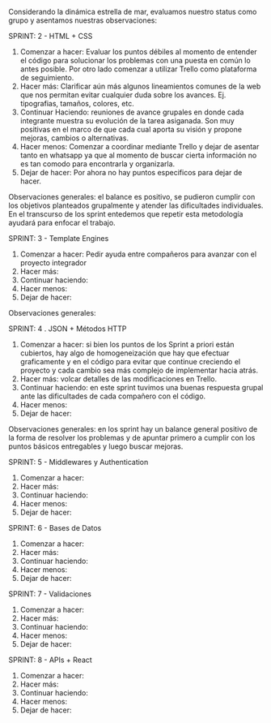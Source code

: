Considerando la dinámica estrella de mar, evaluamos nuestro status como grupo y asentamos nuestras observaciones:

SPRINT: 2 - HTML + CSS
1. Comenzar a hacer: Evaluar los puntos débiles al momento de entender el código para solucionar los problemas con una puesta en común lo antes posible. Por otro lado comenzar a utilizar Trello como plataforma de seguimiento.
2. Hacer más: Clarificar aún más algunos lineamientos comunes de la web que nos permitan evitar cualquier duda sobre los avances. Ej. tipografias, tamaños, colores, etc.
3. Continuar Haciendo: reuniones de avance grupales en donde cada integrante muestra su evolución de la tarea asiganada. Son muy positivas en el marco de que cada cual aporta su visión y propone mejoras, cambios o alternativas.
4. Hacer menos: Comenzar a coordinar mediante Trello y dejar de asentar tanto en whatsapp ya que al momento de buscar cierta información no es tan comodo para encontrarla y organizarla.
5. Dejar de hacer: Por ahora no hay puntos especificos para dejar de hacer.

Observaciones generales: el balance es positivo, se pudieron cumplir con los objetivos planteados grupalmente y atender las dificultades individuales. En el transcurso de los sprint entedemos que repetir esta metodología ayudará para enfocar el trabajo.


SPRINT: 3 - Template Engines
1. Comenzar a hacer: Pedir ayuda entre compañeros para avanzar con el proyecto integrador
2. Hacer más:
3. Continuar haciendo: 
4. Hacer menos:
5. Dejar de hacer: 

Observaciones generales: 


SPRINT: 4 . JSON + Métodos HTTP
1. Comenzar a hacer: si bien los puntos de los Sprint a priori están cubiertos, hay algo de homogeneización que hay que efectuar graficamente y en el código para evitar que continue creciendo el proyecto y cada cambio sea más complejo de implementar hacia atrás.
2. Hacer más: volcar detalles de las modificaciones en Trello.
3. Continuar haciendo: en este sprint tuvimos una buenas respuesta grupal ante las dificultades de cada compañero con el código.
4. Hacer menos: 
5. Dejar de hacer: 

Observaciones generales: en los sprint hay un balance general positivo de la forma de resolver los problemas y de apuntar primero a cumplir con los puntos básicos entregables y luego buscar mejoras.


SPRINT: 5 - Middlewares y Authentication
1. Comenzar a hacer:
2. Hacer más:
3. Continuar haciendo: 
4. Hacer menos:
5. Dejar de hacer: 

SPRINT: 6 - Bases de Datos
1. Comenzar a hacer:
2. Hacer más:
3. Continuar haciendo: 
4. Hacer menos:
5. Dejar de hacer:

SPRINT: 7 - Validaciones
1. Comenzar a hacer:
2. Hacer más:
3. Continuar haciendo: 
4. Hacer menos:
5. Dejar de hacer:

SPRINT: 8 - APIs + React
1. Comenzar a hacer:
2. Hacer más:
3. Continuar haciendo: 
4. Hacer menos:
5. Dejar de hacer:





